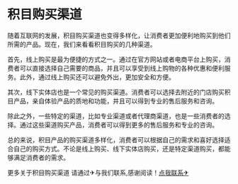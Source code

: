 # 积目购买渠道

随着互联网的发展，积目购买渠道也变得多样化，让消费者更加便利地购买到他们所需的产品。现在，我们来看看积目购买的几种渠道。

首先，线上购买是最为便捷的方式之一。通过在官方网站或者电商平台上购买，消费者可以直接选择自己需要的商品，并且可以享受到线上购物的各种优惠和便利服务。此外，通过线上购买还可以避免外出，更加安全和方便。

其次，线下实体店也是一个常见的购买渠道。消费者可以选择去附近的门店购买积目产品，亲自体验产品的质地和功能，并且可以得到专业的售后服务和咨询。

除此之外，一些特定的渠道，比如专业渠道或者代理商渠道，也是一些消费者的选择。通过这些渠道购买产品，消费者可以得到更多的售后服务和专业的咨询。

总的来说，积目产品的购买渠道多样化，消费者可以根据自己的需求和喜好选择适合自己的购买方式。不论是线上购买、线下实体店购买，还是特定渠道购买，都能够满足消费者的需求。

更多关于积目购买渠道 请通过✈与我们联系,感谢阅读！[点我联系✈](https://gm.G208.com)